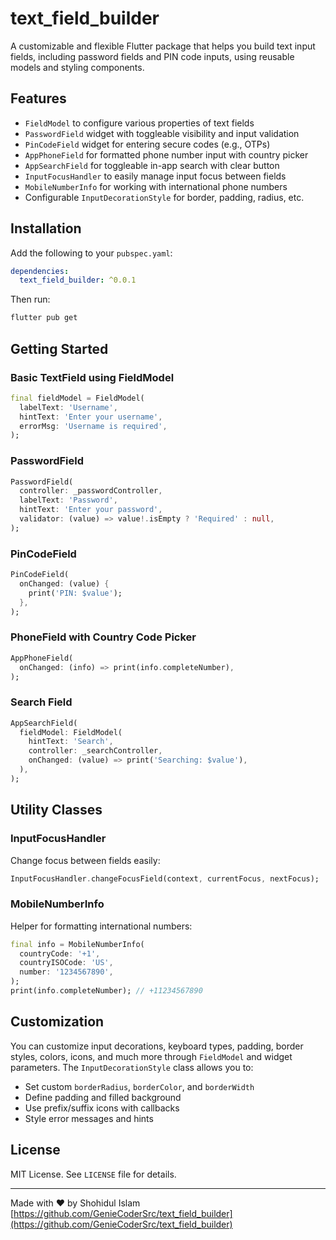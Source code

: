 # text_field_builder

A customizable and flexible Flutter package that helps you build text input fields, including password fields and PIN code inputs, using reusable models and styling components.

## Features

* `FieldModel` to configure various properties of text fields
* `PasswordField` widget with toggleable visibility and input validation
* `PinCodeField` widget for entering secure codes (e.g., OTPs)
* `AppPhoneField` for formatted phone number input with country picker
* `AppSearchField` for toggleable in-app search with clear button
* `InputFocusHandler` to easily manage input focus between fields
* `MobileNumberInfo` for working with international phone numbers
* Configurable `InputDecorationStyle` for border, padding, radius, etc.

## Installation

Add the following to your `pubspec.yaml`:

```yaml
dependencies:
  text_field_builder: ^0.0.1
```

Then run:

```bash
flutter pub get
```

## Getting Started

### Basic TextField using FieldModel

```dart
final fieldModel = FieldModel(
  labelText: 'Username',
  hintText: 'Enter your username',
  errorMsg: 'Username is required',
);
```

### PasswordField

```dart
PasswordField(
  controller: _passwordController,
  labelText: 'Password',
  hintText: 'Enter your password',
  validator: (value) => value!.isEmpty ? 'Required' : null,
);
```

### PinCodeField

```dart
PinCodeField(
  onChanged: (value) {
    print('PIN: $value');
  },
);
```

### PhoneField with Country Code Picker

```dart
AppPhoneField(
  onChanged: (info) => print(info.completeNumber),
);
```

### Search Field

```dart
AppSearchField(
  fieldModel: FieldModel(
    hintText: 'Search',
    controller: _searchController,
    onChanged: (value) => print('Searching: $value'),
  ),
);
```

## Utility Classes

### InputFocusHandler

Change focus between fields easily:

```dart
InputFocusHandler.changeFocusField(context, currentFocus, nextFocus);
```

### MobileNumberInfo

Helper for formatting international numbers:

```dart
final info = MobileNumberInfo(
  countryCode: '+1',
  countryISOCode: 'US',
  number: '1234567890',
);
print(info.completeNumber); // +11234567890
```

## Customization

You can customize input decorations, keyboard types, padding, border styles, colors, icons, and much more through `FieldModel` and widget parameters. The `InputDecorationStyle` class allows you to:

* Set custom `borderRadius`, `borderColor`, and `borderWidth`
* Define padding and filled background
* Use prefix/suffix icons with callbacks
* Style error messages and hints

## License

MIT License. See `LICENSE` file for details.

---

Made with ❤️ by Shohidul Islam
[https://github.com/GenieCoderSrc/text_field_builder](https://github.com/GenieCoderSrc/text_field_builder)
